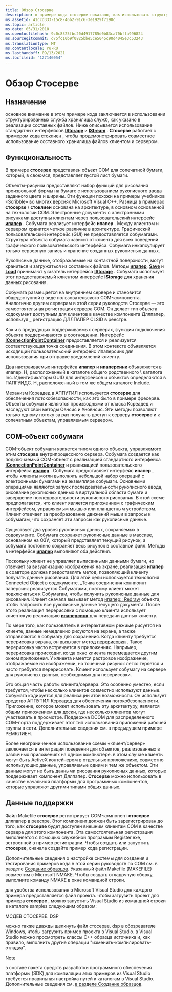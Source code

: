 ```yaml
---
title: Обзор Стосерве
description: в примере кода стосерве показано, как использовать структурированные служба хранилищаные службы, как указано в реализации составных файлов. Ниже описывается использование стандартных интерфейсов IStorage и IStream.
ms.assetid: 41ccd333-15c8-46b2-91c6-3e1929f7198c
ms.topic: article
ms.date: 05/31/2018
ms.openlocfilehash: 9c0c8325fbc20d4917785d0b83ca70bffa996824
ms.sourcegitcommit: d75fc10b9f0825bbe5ce5045c90d4045e3c53243
ms.translationtype: MT
ms.contentlocale: ru-RU
ms.lasthandoff: 09/13/2021
ms.locfileid: "127146054"
---
```

# <a name="stoserve-overview"></a>Обзор Стосерве

## <a name="purpose"></a>Назначение

основное внимание в этом примере кода заключается в использовании структурированных служба хранилища служб, как указано в реализации составных файлов. Ниже описывается использование стандартных интерфейсов [**IStorage**](/windows/desktop/api/Objidl/nn-objidl-istorage) и [**IStream**](/windows/desktop/api/Objidl/nn-objidl-istream) . **Стосерве** работает с примером кода [стоклиен](structured-storage-client-sample--stoclien-.md) , чтобы продемонстрировать совместное использование составного хранилища файлов клиентом и сервером.

## <a name="functionality"></a>Функциональность

В примере **стосерве** представлен объект COM для сопечатной бумаги, который, в своюмся, представляет пустой лист бумаги.

Объекты-рисунки предоставляют набор функций для рисования произвольной формы на бумаге с использованием рукописного ввода заданного цвета и ширины. Эти функции похожи на примеры учебников «Scribble» во многих версиях Microsoft Visual C++. Разница в примерах **стосерве** / **стоклиен** основана на архитектуре, в основном основанной на технологии COM. Электронные документы с электронными рисунками доступны клиентам через пользовательский интерфейс [**ипапер**](ipaper-methods.md) . Собумага реализует интерфейс **ипапер** . Между клиентом и сервером хранится четкое различие в архитектуре. Графический пользовательский интерфейс (GUI) не предоставляется собумагами. Структура объекта собумага зависит от клиента для всех поведений графического пользовательского интерфейса. Собумага инкапсулирует только серверную запись и хранение созданных рукописных данных.

Рукописные данные, отображаемые на контактной поверхности, могут храниться и загружаться из составных файлов. Методы [**ипапер**](ipaper-methods.md), [**Save**](ipaper--save.md) и [**Load**](ipaper--load.md) принимают указатель интерфейса [**IStorage**](/windows/desktop/api/Objidl/nn-objidl-istorage) . Собумага использует этот предоставляемый клиентом интерфейс **IStorage** для хранения данных рисования.

Собумага размещается на внутреннем сервере и становится общедоступной в виде пользовательского COM-компонента. Аналогично другим серверам в этой серии руководств Стосерве — это самостоятельная регистрация сервера COM. Он делает тип объекта кодокумент доступным для клиентов в качестве компонента Дллпапер, используя \_ регистрацию ДЛЛПАПЕР CLSID в реестре.

Как и в предыдущих поддерживаемых серверах, функции подключения объекта поддерживаются в соотношении. Интерфейс [**IConnectionPointContainer**](/windows/win32/api/ocidl/nn-ocidl-iconnectionpointcontainer) предоставляется и реализуется соответствующая точка соединения. В этом контексте объявляется исходящий пользовательский интерфейс Ипаперсинк для использования при отправке уведомлений клиенту.

Два настраиваемых интерфейса [**ипапер**](ipaper-methods.md) и [**ипаперсинк**](ipapersink-methods.md) объявляются в ипапер. H, расположенный в каталоге общего родственного \\ каталога Inc. Идентификаторы GUID для интерфейсов и объектов определяются в ПАПГУИДС. H, расположенный в том же общем каталоге Include.

Механизм Ксреадед в АППУТИЛ используется **стосерве** для обеспечения потокобезопасности, как это было в примере фресерве. Объекты собумаги являются производными от класса Ксреадед и наследуют свои методы Овнсис и Уновнсис. Эти методы позволяют только одному потоку за раз получать доступ к серверу **стосерве** и к сопечатным объектам, управляемым сервером.

## <a name="copaper-com-object"></a>COM-объект собумаги

COM-объект собумаги является типом одного объекта, управляемого этим **стосерве** внутрипроцессного сервера. Собумага создается как подключаемый COM-объект с реализацией стандартного интерфейса [**IConnectionPointContainer**](/windows/win32/api/ocidl/nn-ocidl-iconnectionpointcontainer) и реализацией пользовательского интерфейса [**ипапер**](ipaper-methods.md) . Собумага предоставляет интерфейс **ипапер** , чтобы клиенты могли выполнять небольшой набор операций с электронными бумагами на экземпляре собумаги. Основными операциями являются запуск последовательности рукописного ввода, рисование рукописных данных в виртуальной области бумаги и завершение последовательности рукописного рисования. В этой схеме предполагается, что клиент является приложением с графическим интерфейсом, управляемым мышью или планшетным устройством. Клиент отвечает за преобразование движений мыши в запросы к собумагам, что сохраняет эти запросы как рукописные данные.

Существует два уровня рукописных данных, сохраняемых в содокументе. Собумага сохраняет рукописные данные в массиве, основанном на ОЗУ, который представляет текущий рисунок, а собумага постоянно сохраняет весь рисунок в составной файл. Методы в интерфейсе [**ипапер**](ipaper-methods.md) выполняют оба действия.

Поскольку клиент не управляет выписанными данными бумаги, но отвечает за визуализацию изображения на экране, реализация [**ипапер**](ipaper-methods.md) в соавторе должна предоставлять метод, позволяющий клиенту получать данные рисования. Для этой цели используется технология Connected Object в содокументе. \_Точка соединения коннпоинт паперсинк реализуется Собумагами, поэтому клиент может подключаться к Собумагам, чтобы получить рукописные данные для рисования. Клиент сначала вызывает метод [ипапер:: Redraw](ipaper--redraw.md) объекта, чтобы запросить все рукописные данные текущего документа. После этого реализация перерисовки с помощью клиента использует клиентскую реализацию [**ипаперсинк**](ipapersink-methods.md) для передачи данных клиенту.

По мере того, как пользователь в интерактивном режиме рисуется на клиенте, данные немедленно рисуются на экране, а также отправляются в собумагу для сохранения. Когда клиенту требуется перерисовка экрана, он вызывает метод [перерисовки](ipaper--redraw.md) . Такое перерисовка часто встречается в приложениях. Например, перерисовка происходит, когда окно клиента перемещается другим окном приложения. У клиента имеется растровое изображение, отображаемое на изображении, но точечный рисунок легко теряется и часто требуется перерисовать. Клиент использует собумагу на сервере для рукописных данных, необходимых для перерисовки.

Это общая часть работы клиента/сервера. Это особенно уместно, если требуется, чтобы несколько клиентов совместно используют данные. Собумага кодируется для реализации этой возможности. Он использует средство АППУТИЛ Ксреадед для обеспечения потокобезопасности. Приложение, которое может использовать эту архитектуру, является общим приложением для доски, где несколько клиентов могут участвовать в просмотре. Поддержка DCOM для распределенного COM-порта поддерживает этот тип использования приложений рабочей группы в сети. Дополнительные сведения см. в предыдущем примере РЕМКЛИЕН.

Более неограниченное использование схемы «клиент/сервер» заключается в интеграции поведения для объектов, реализованных в различных приложениях на одном компьютере. в этом случае клиенты могут быть ActiveX контейнером в отдельных приложениях, совместно использующих данные, управляемые одним и тем же объектом. Эти данные могут не быть данными рисования рукописных данных, которые поддерживает компонент Дллпапер. **Стосерве** можно использовать в качестве начальной платформы для программных компонентов, которые управляют другими типами общих данных.

## <a name="support-information"></a>Данные поддержки

Файл Makefile **стосерве** регистрирует COM-компонент **стосерве** дллпапер в реестре. Этот компонент должен быть зарегистрирован до того, как **стосерве** будет доступен внешним клиентам COM в качестве сервера для этого компонента. Эта самостоятельная регистрация выполняется с помощью служебной программы Register.exe, встроенной в пример регистрации. Чтобы создать или запустить **стосерве**, сначала создайте пример кода регистрации.

Дополнительные сведения о настройке системы для создания и тестирования примеров кода в этой серии руководств по COM см. в разделе [Создание образцов](how-to-build-samples.md). Указанный файл Makefile (MAKEFILE) совместим с Microsoft NMAKE. Чтобы создать отладочную сборку, выполните команду NMAKE в окне командной строки.

для удобства использования в Microsoft Visual Studio для каждого примера предоставляется файл проекта. чтобы загрузить проект для примера **стосерве** , можно запустить Visual Studio из командной строки в каталоге samples следующим образом:

МСДЕВ СТОСЕРВЕ. DSP

можно также дважды щелкнуть файл стосерве. dsp в обозревателе Windows, чтобы загрузить пример проекта в Visual Studio. в Visual Studio можно просмотреть классы C++ образца источника и, как правило, выполнить другие операции "изменить-компилировать-отладка".

> [!Note]  
> в составе пакета средств разработки программного обеспечения платформы (SDK) для компиляции этих примеров из Visual Studio требуется правильная настройка путей к каталогам в Visual Studio. Дополнительные сведения см. [в разделе Создание образцов](how-to-build-samples.md).

 

 

 